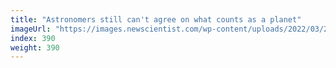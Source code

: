```yaml
---
title: "Astronomers still can't agree on what counts as a planet"
imageUrl: "https://images.newscientist.com/wp-content/uploads/2022/03/25115617/SEI_95246757.jpg?width=600"
index: 390
weight: 390
---
```

